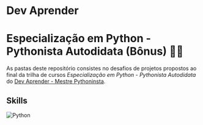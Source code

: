 # Dev Aprender

# Especialização em Python - Pythonista Autodidata (Bônus) 👨‍💻

As pastas deste repositório consistes no desafios de projetos propostos ao final da trilha de cursos _Especialização em Python - Pythonista Autodidata_ do [Dev Aprender - Mestre Pythoninsta](https://mestrepythonista.com/).

## Skills

![Python](https://img.shields.io/badge/Python-grey?style=flat&logo=python&logoColor=white)

#
